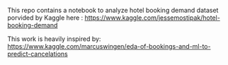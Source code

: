 This repo contains a notebook to analyze hotel booking demand dataset porvided by Kaggle here : https://www.kaggle.com/jessemostipak/hotel-booking-demand

This work is heavily inspired by: 
https://www.kaggle.com/marcuswingen/eda-of-bookings-and-ml-to-predict-cancelations